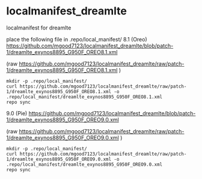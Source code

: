 # localmanifest_dreamlte
localmanifest for dreamlte


place the following file in .repo/local_manifest/
8.1 (Oreo)
https://github.com/mgood7123/localmanifest_dreamlte/blob/patch-1/dreamlte_exynos8895_G950F_OREO8.1.xml

(raw https://github.com/mgood7123/localmanifest_dreamlte/raw/patch-1/dreamlte_exynos8895_G950F_OREO8.1.xml )


```
mkdir -p .repo/local_manifest/
curl https://github.com/mgood7123/localmanifest_dreamlte/raw/patch-1/dreamlte_exynos8895_G950F_OREO8.1.xml -o .repo/local_manifest/dreamlte_exynos8895_G950F_OREO8.1.xml
repo sync
```

9.0 (Pie)
https://github.com/mgood7123/localmanifest_dreamlte/blob/patch-1/dreamlte_exynos8895_G950F_OREO9.0.xml

(raw https://github.com/mgood7123/localmanifest_dreamlte/raw/patch-1/dreamlte_exynos8895_G950F_OREO9.0.xml )


```
mkdir -p .repo/local_manifest/
curl https://github.com/mgood7123/localmanifest_dreamlte/raw/patch-1/dreamlte_exynos8895_G950F_OREO9.0.xml -o .repo/local_manifest/dreamlte_exynos8895_G950F_OREO9.0.xml
repo sync
```

